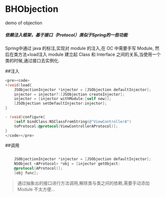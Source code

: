 <link rel="stylesheet" href="http://yandex.st/highlightjs/6.1/styles/default.min.css">
<script src="http://yandex.st/highlightjs/6.1/highlight.min.js"></script>
<script>
hljs.tabReplace = ' ';
hljs.initHighlightingOnLoad();
</script>

# BHObjection
demo of objection

##### 依赖注入框架，基于接口（_Protocol_）类似于Spring的一些功能
Spring中通过 java 的标注,实现对 module 的注入,在 OC 中需要手写 Module, 然后在类方法+load注入 module 建立起 Class 和 Interface 之间的关系,当使用一个类的时候,通过接口去实例化.


##注入
```objective-c
<pre><code>
+(void)load{
    JSObjectionInjector *injector = [JSObjection defaultInjector];
    injector = injector?:[JSObjection createInjector];
    injector = [injector withModule:[self new]];
    [JSObjection setDefaultInjector:injector];
}

- (void)configure{
    [self bindClass:NSClassFromString(@"ViewControllerA") 
    toProtocol:@protocol(ViewControllerAProtocol)];
}
</code></pre>
```
##调用
```objective-c

    JSObjectionInjector *injector = [JSObjection defaultInjector];
    NSObject <AProtocol> *obj = [injector getObject:
	@protocol(AProtocol)];
    [obj func];

```
>通过抽象出的接口进行方法调用,解除类与类之间的依赖,需要手动添加 Module 不太方便...
